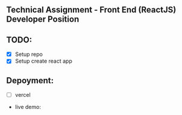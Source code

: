 ## Technical Assignment - Front End (ReactJS) Developer Position

## TODO:
* [x] Setup repo
* [x] Setup create react app

## Depoyment:

* [ ] vercel
* live demo: 
